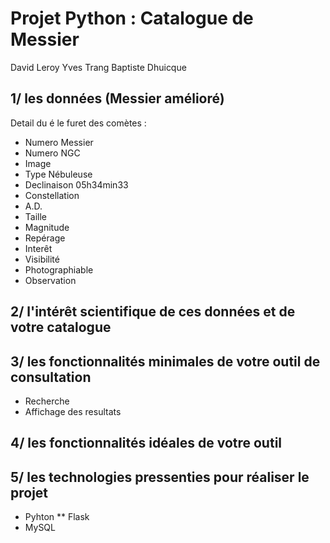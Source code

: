 # Projet Python : Catalogue de Messier

David Leroy
Yves Trang
Baptiste Dhuicque

## 1/ les données (Messier amélioré)
Detail du é le furet des comètes :
* Numero Messier
* Numero NGC
* Image
* Type Nébuleuse 
* Declinaison 05h34min33
* Constellation 
* A.D.
* Taille 
* Magnitude 
* Repérage 
* Interêt
* Visibilité 
* Photographiable
* Observation
## 2/ l'intérêt scientifique de ces données et de votre catalogue
## 3/ les fonctionnalités minimales de votre outil de consultation
* Recherche
* Affichage des resultats
## 4/ les fonctionnalités idéales de votre outil
## 5/ les technologies pressenties pour réaliser le projet
* Pyhton 
** Flask
* MySQL
>

